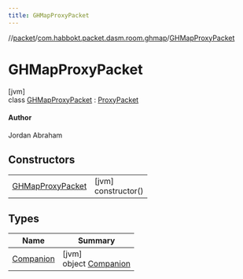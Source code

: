 ```yaml
---
title: GHMapProxyPacket
---
```

//[packet](../../../index.html)/[com.habbokt.packet.dasm.room.ghmap](../index.html)/[GHMapProxyPacket](index.html)



# GHMapProxyPacket



[jvm]\
class [GHMapProxyPacket](index.html) : [ProxyPacket](../../../../api/api/com.habbokt.api.packet/-proxy-packet/index.html)

#### Author



Jordan Abraham



## Constructors


| | |
|---|---|
| [GHMapProxyPacket](-g-h-map-proxy-packet.html) | [jvm]<br>constructor() |


## Types


| Name | Summary |
|---|---|
| [Companion](-companion/index.html) | [jvm]<br>object [Companion](-companion/index.html) |

